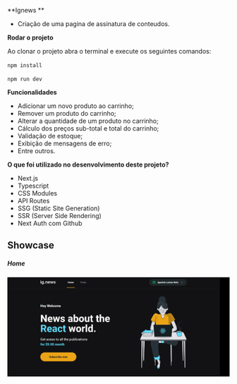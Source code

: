 
**Ignews **
- Criação de uma pagina de assinatura de conteudos.

**Rodar o projeto**

Ao clonar o projeto abra o terminal e execute os seguintes comandos:

`npm install`

`npm run dev`

**Funcionalidades**

- Adicionar um novo produto ao carrinho;
- Remover um produto do carrinho;
- Alterar a quantidade de um produto no carrinho;
- Cálculo dos preços sub-total e total do carrinho;
- Validação de estoque;
- Exibição de mensagens de erro;
- Entre outros.

**O que foi utilizado no desenvolvimento deste projeto?**

- Next.js
- Typescript
- CSS Modules
- API Routes
- SSG (Static Site Generation)
- SSR (Server Side Rendering)
- Next Auth com Github

 
## Showcase

##### Home

<img align="center"  src="public/images/home.PNG" />


